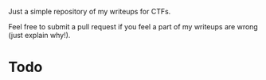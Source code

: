 Just a simple repository of my writeups for CTFs.

Feel free to submit a pull request if you feel a part of my writeups are wrong (just explain why!).

# Todo
